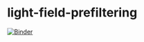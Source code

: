 # light-field-prefiltering

[![Binder](https://mybinder.org/badge_logo.svg)](https://mybinder.org/v2/gh/raolirom/light-field-prefiltering/master)